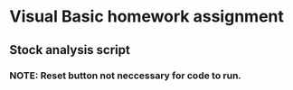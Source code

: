 # Visual Basic homework assignment

## Stock analysis script

### NOTE: Reset button not neccessary for code to run.